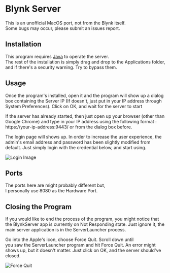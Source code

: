 # Blynk Server

This is an unofficial MacOS port, not from the Blynk itself.  
Some bugs may occur, please submit an issues report.

## Installation

This program requires [Java](https://java.com/en/download/) to operate the server.  
The rest of the installation is simply drag and drop to the Applications folder, and if there's a security warning. Try to bypass them.

## Usage

Once the program's installed, open it and the program will show up a dialog box containing the Server IP (If doesn't, just put in your IP address through System Preferences). Click on OK, and wait for the server to start

If the server has already started, then just open up your browser (other than Google Chrome) and type in your IP address using the following format : https://your-ip-address:9443/ or from the dialog box before.

The login page will shows up. In order to increase the user experience, the admin's email address and password has been slightly modified from default. Just simply login with the credential below, and start using.

![Login Image](https://i.ibb.co/RSdHPzv/Screen-Shot-2021-03-04-at-04-59-40.png)

## Ports
The ports here are might probably different but,  
I personally use 8080 as the Hardware Port.

## Closing the Program
If you would like to end the process of the program, you might notice that the BlynkServer app is currently on Not Responding state. Just ignore it,  the main server application is in the ServerLauncher process.

Go into the Apple's icon, choose Force Quit. Scroll down until  
you saw the ServerLauncher program and hit Force Quit. An error might shows up, but it doesn't matter. Just click on OK, and the server should've closed.

![Force Quit](https://i.ibb.co/ZYfxhy6/Screen-Shot-2021-03-04-at-05-00-07.png)
